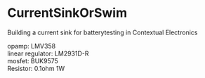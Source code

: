 # CurrentSinkOrSwim
Building a current sink for batterytesting in Contextual Electronics

opamp: LMV358<br/>
linear regulator: LM2931D-R<br/>
mosfet: BUK9575<br/>
Resistor: 0.1ohm 1W
